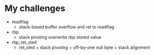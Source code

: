 # My challenges
- readflag
	- stack-based buffer overflow and ret to readflag
- rbp
	- stack pivoting overwrite rbp stored value
- rbp_ret_sled
	- ret_sled + stack pivoting + off-by-one null byte + stack alignment

